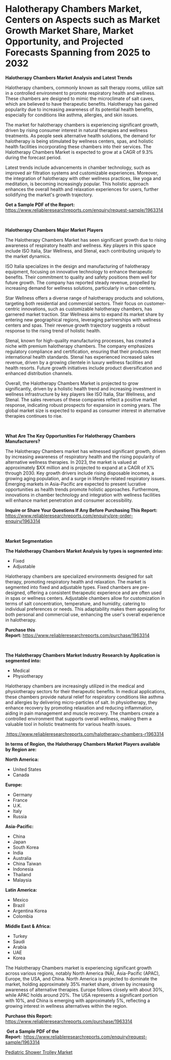 <p><h1>Halotherapy Chambers Market, Centers on Aspects such as Market Growth Market Share, Market Opportunity, and Projected Forecasts Spanning from 2025 to 2032</h1></p><p><strong>Halotherapy Chambers Market Analysis and Latest Trends</strong></p>
<p><p>Halotherapy chambers, commonly known as salt therapy rooms, utilize salt in a controlled environment to promote respiratory health and wellness. These chambers are designed to mimic the microclimate of salt caves, which are believed to have therapeutic benefits. Halotherapy has gained popularity due to increasing awareness of its potential health benefits, especially for conditions like asthma, allergies, and skin issues.</p><p>The market for halotherapy chambers is experiencing significant growth, driven by rising consumer interest in natural therapies and wellness treatments. As people seek alternative health solutions, the demand for halotherapy is being stimulated by wellness centers, spas, and holistic health facilities incorporating these chambers into their services. The Halotherapy Chambers Market is expected to grow at a CAGR of 9.3% during the forecast period. </p><p>Latest trends include advancements in chamber technology, such as improved air filtration systems and customizable experiences. Moreover, the integration of halotherapy with other wellness practices, like yoga and meditation, is becoming increasingly popular. This holistic approach enhances the overall health and relaxation experiences for users, further solidifying the market's growth trajectory.</p></p>
<p><strong>Get a Sample PDF of the Report:&nbsp;</strong> <a href="https://www.reliableresearchreports.com/enquiry/request-sample/1963314?utm_campaign=2222&utm_medium=2&utm_source=Github&utm_content=ia&utm_term=04032025&utm_id=halotherapy-chambers">https://www.reliableresearchreports.com/enquiry/request-sample/1963314</a></p>
<p>&nbsp;</p>
<p><strong>Halotherapy Chambers Major Market Players</strong></p>
<p><p>The Halotherapy Chambers Market has seen significant growth due to rising awareness of respiratory health and wellness. Key players in this space include ISO Italia, Star Wellness, and Stenal, each contributing uniquely to the market dynamics.</p><p>ISO Italia specializes in the design and manufacturing of halotherapy equipment, focusing on innovative technology to enhance therapeutic benefits. Their commitment to quality and safety positions them well for future growth. The company has reported steady revenue, propelled by increasing demand for wellness solutions, particularly in urban centers.</p><p>Star Wellness offers a diverse range of halotherapy products and solutions, targeting both residential and commercial sectors. Their focus on customer-centric innovations, such as customizable halotherapy chambers, has garnered market traction. Star Wellness aims to expand its market share by entering new geographical regions, leveraging partnerships with wellness centers and spas. Their revenue growth trajectory suggests a robust response to the rising trend of holistic health.</p><p>Stenal, known for high-quality manufacturing processes, has created a niche with premium halotherapy chambers. The company emphasizes regulatory compliance and certification, ensuring that their products meet international health standards. Stenal has experienced increased sales revenue, driven by a growing clientele in luxury wellness facilities and health resorts. Future growth initiatives include product diversification and enhanced distribution channels.</p><p>Overall, the Halotherapy Chambers Market is projected to grow significantly, driven by a holistic health trend and increasing investment in wellness infrastructure by key players like ISO Italia, Star Wellness, and Stenal. The sales revenues of these companies reflect a positive market response, indicating robust prospects for expansion in coming years. The global market size is expected to expand as consumer interest in alternative therapies continues to rise.</p></p>
<p>&nbsp;</p>
<p><strong>What Are The Key Opportunities For Halotherapy Chambers Manufacturers?</strong></p>
<p><p>The Halotherapy Chambers market has witnessed significant growth, driven by increasing awareness of respiratory health and the rising popularity of alternative wellness therapies. In 2023, the market is valued at approximately $XX million and is projected to expand at a CAGR of X% through 2030. Key growth drivers include rising disposable incomes, a growing aging population, and a surge in lifestyle-related respiratory issues. Emerging markets in Asia-Pacific are expected to present lucrative opportunities as health trends promote holistic approaches. Furthermore, innovations in chamber technology and integration with wellness facilities will enhance market penetration and consumer accessibility.</p></p>
<p><strong>Inquire or Share Your Questions If Any Before Purchasing This Report:</strong> <a href="https://www.reliableresearchreports.com/enquiry/pre-order-enquiry/1963314?utm_campaign=2222&utm_medium=2&utm_source=Github&utm_content=ia&utm_term=04032025&utm_id=halotherapy-chambers">https://www.reliableresearchreports.com/enquiry/pre-order-enquiry/1963314</a></p>
<p>&nbsp;</p>
<p><strong>Market Segmentation</strong></p>
<p><strong>The Halotherapy Chambers Market Analysis by types is segmented into:</strong></p>
<p><ul><li>Fixed</li><li>Adjustable</li></ul></p>
<p><p>Halotherapy chambers are specialized environments designed for salt therapy, promoting respiratory health and relaxation. The market is segmented into fixed and adjustable types. Fixed chambers are pre-designed, offering a consistent therapeutic experience and are often used in spas or wellness centers. Adjustable chambers allow for customization in terms of salt concentration, temperature, and humidity, catering to individual preferences or needs. This adaptability makes them appealing for both personal and commercial use, enhancing the user's overall experience in halotherapy.</p></p>
<p><strong>Purchase this Report:&nbsp;</strong><a href="https://www.reliableresearchreports.com/purchase/1963314?utm_campaign=2222&utm_medium=2&utm_source=Github&utm_content=ia&utm_term=04032025&utm_id=halotherapy-chambers">https://www.reliableresearchreports.com/purchase/1963314</a></p>
<p>&nbsp;</p>
<p><strong>The Halotherapy Chambers Market Industry Research by Application is segmented into:</strong></p>
<p><ul><li>Medical</li><li>Physiotherapy</li></ul></p>
<p><p>Halotherapy chambers are increasingly utilized in the medical and physiotherapy sectors for their therapeutic benefits. In medical applications, these chambers provide natural relief for respiratory conditions like asthma and allergies by delivering micro-particles of salt. In physiotherapy, they enhance recovery by promoting relaxation and reducing inflammation, aiding in pain management and muscle recovery. The chambers create a controlled environment that supports overall wellness, making them a valuable tool in holistic treatments for various health issues.</p></p>
<p><a href="https://www.reliableresearchreports.com/halotherapy-chambers-r1963314?utm_campaign=2222&utm_medium=2&utm_source=Github&utm_content=ia&utm_term=04032025&utm_id=halotherapy-chambers">&nbsp;https://www.reliableresearchreports.com/halotherapy-chambers-r1963314</a></p>
<p><strong>In terms of Region, the Halotherapy Chambers Market Players available by Region are:</strong></p>
<p>
    <p> <strong> North America: </strong>
        <ul>
            <li>United States</li>
            <li>Canada</li>
        </ul>
        </p> 
    <p> <strong> Europe: </strong>
        <ul>
            <li>Germany</li>
            <li>France</li>
            <li>U.K.</li>
            <li>Italy</li>
            <li>Russia</li>
        </ul>
        </p> 
    <p> <strong> Asia-Pacific: </strong>
        <ul>
            <li>China</li>
            <li>Japan</li>
            <li>South Korea</li>
            <li>India</li>
            <li>Australia</li>
            <li>China Taiwan</li>
            <li>Indonesia</li>
            <li>Thailand</li>
            <li>Malaysia</li>
        </ul>
        </p> 
    <p> <strong> Latin America: </strong>
        <ul>
            <li>Mexico</li>
            <li>Brazil</li>
            <li>Argentina Korea</li>
            <li>Colombia</li>
        </ul>
        </p> 
    <p> <strong> Middle East & Africa: </strong>
        <ul>
            <li>Turkey</li>
            <li>Saudi</li>
            <li>Arabia</li>
            <li>UAE</li>
            <li>Korea</li>
        </ul>
    </p>
    </p>
<p><p>The Halotherapy Chambers market is experiencing significant growth across various regions, notably North America (NA), Asia-Pacific (APAC), Europe, the USA, and China. North America is projected to dominate the market, holding approximately 35% market share, driven by increasing awareness of alternative therapies. Europe follows closely with about 30%, while APAC holds around 20%. The USA represents a significant portion with 10%, and China is emerging with approximately 5%, reflecting a growing interest in wellness alternatives within the region.</p></p>
<p><strong>Purchase this Report: </strong><a href="https://www.reliableresearchreports.com/purchase/1963314?utm_campaign=2222&utm_medium=2&utm_source=Github&utm_content=ia&utm_term=04032025&utm_id=halotherapy-chambers">https://www.reliableresearchreports.com/purchase/1963314</a></p>
<p>&nbsp;<strong>Get a Sample PDF of the Report:&nbsp;&nbsp;</strong><a href="https://www.reliableresearchreports.com/enquiry/request-sample/1963314?utm_campaign=2222&utm_medium=2&utm_source=Github&utm_content=ia&utm_term=04032025&utm_id=halotherapy-chambers">https://www.reliableresearchreports.com/enquiry/request-sample/1963314</a></p>
<p><strong></strong></p>
<p><p><a href="https://github.com/LilianFaulkner65/Market-Research-Report-List-1/blob/main/pediatric-shower-trolley-market.md?utm_campaign=2222&utm_medium=2&utm_source=Github&utm_content=ia&utm_term=04032025&utm_id=halotherapy-chambers">Pediatric Shower Trolley Market</a></p></p>